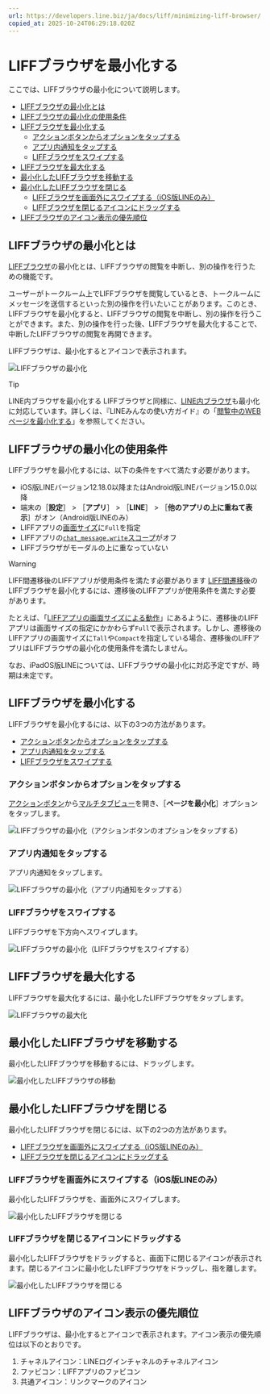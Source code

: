 ```yaml
---
url: https://developers.line.biz/ja/docs/liff/minimizing-liff-browser/
copied_at: 2025-10-24T06:29:18.020Z
---
```

# LIFFブラウザを最小化する

ここでは、LIFFブラウザの最小化について説明します。

*   [LIFFブラウザの最小化とは](#overview)
*   [LIFFブラウザの最小化の使用条件](#conditions-of-use)
*   [LIFFブラウザを最小化する](#minimize-liff-browser)
    *   [アクションボタンからオプションをタップする](#tap-action-button-option)
    *   [アプリ内通知をタップする](#tap-in-app-alert)
    *   [LIFFブラウザをスワイプする](#swipe-liff-browser)
*   [LIFFブラウザを最大化する](#maximize-liff-browser)
*   [最小化したLIFFブラウザを移動する](#move-minimized-liff-browser)
*   [最小化したLIFFブラウザを閉じる](#close-minimized-liff-browser)
    *   [LIFFブラウザを画面外にスワイプする（iOS版LINEのみ）](#close-minimized-liff-browser-1)
    *   [LIFFブラウザを閉じるアイコンにドラッグする](#close-minimized-liff-browser-2)
*   [LIFFブラウザのアイコン表示の優先順位](#priority-of-icon-display)

## LIFFブラウザの最小化とは

[LIFFブラウザ](https://developers.line.biz/ja/glossary/#liff-browser)の最小化とは、LIFFブラウザの閲覧を中断し、別の操作を行うための機能です。

ユーザーがトークルーム上でLIFFブラウザを閲覧しているとき、トークルームにメッセージを送信するといった別の操作を行いたいことがあります。このとき、LIFFブラウザを最小化すると、LIFFブラウザの閲覧を中断し、別の操作を行うことができます。また、別の操作を行った後、LIFFブラウザを最大化することで、中断したLIFFブラウザの閲覧を再開できます。

LIFFブラウザは、最小化するとアイコンで表示されます。

![LIFFブラウザの最小化](https://developers.line.biz/media/liff/minimizing-liff-app/liff-minimize-ja.png)

> [!TIP]
> LINE内ブラウザを最小化する
> LIFFブラウザと同様に、[LINE内ブラウザ](https://developers.line.biz/ja/glossary/#line-iab)も最小化に対応しています。詳しくは、『LINEみんなの使い方ガイド』の「[閲覧中のWEBページを最小化する](https://guide.line.me/ja/chats-calls-notifications/chats/minimizebrowser.html)」を参照してください。

## LIFFブラウザの最小化の使用条件

LIFFブラウザを最小化するには、以下の条件をすべて満たす必要があります。

*   iOS版LINEバージョン12.18.0以降またはAndroid版LINEバージョン15.0.0以降
*   端末の［**設定**］ > ［**アプリ**］ > ［**LINE**］ > ［**他のアプリの上に重ねて表示**］がオン（Android版LINEのみ）
*   LIFFアプリの[画面サイズ](https://developers.line.biz/ja/docs/liff/overview/#screen-size)に`Full`を指定
*   LIFFアプリの[`chat_message.write`スコープ](https://developers.line.biz/ja/docs/liff/registering-liff-apps/#registering-liff-app)がオフ
*   LIFFブラウザがモーダルの上に重なっていない

> [!WARNING]
> LIFF間遷移後のLIFFアプリが使用条件を満たす必要があります
> [LIFF間遷移](https://developers.line.biz/ja/docs/liff/opening-liff-app/#move-liff-to-liff)後のLIFFブラウザを最小化するには、遷移後のLIFFアプリが使用条件を満たす必要があります。
> 
> たとえば、「[LIFFアプリの画面サイズによる動作](https://developers.line.biz/ja/docs/liff/opening-liff-app/#behavior-by-screen-size)」にあるように、遷移後のLIFFアプリは画面サイズの指定にかかわらず`Full`で表示されます。しかし、遷移後のLIFFアプリの画面サイズに`Tall`や`Compact`を指定している場合、遷移後のLIFFアプリはLIFFブラウザの最小化の使用条件を満たしません。

なお、iPadOS版LINEについては、LIFFブラウザの最小化に対応予定ですが、時期は未定です。

## LIFFブラウザを最小化する

LIFFブラウザを最小化するには、以下の3つの方法があります。

*   [アクションボタンからオプションをタップする](#tap-action-button-option)
*   [アプリ内通知をタップする](#tap-in-app-alert)
*   [LIFFブラウザをスワイプする](#swipe-liff-browser)

### アクションボタンからオプションをタップする

[アクションボタン](https://developers.line.biz/ja/docs/liff/overview/#action-button)から[マルチタブビュー](https://developers.line.biz/ja/docs/liff/overview/#multi-tab-view)を開き、［**ページを最小化**］オプションをタップします。

![LIFFブラウザの最小化（アクションボタンのオプションをタップする）](https://developers.line.biz/media/liff/minimizing-liff-app/tap-action-button-option-ja.png)

### アプリ内通知をタップする

アプリ内通知をタップします。

![LIFFブラウザの最小化（アプリ内通知をタップする）](https://developers.line.biz/media/liff/minimizing-liff-app/tap-in-app-alert.png)

### LIFFブラウザをスワイプする

LIFFブラウザを下方向へスワイプします。

![LIFFブラウザの最小化（LIFFブラウザをスワイプする）](https://developers.line.biz/media/liff/minimizing-liff-app/swipe-liff-browser-ja.png)

## LIFFブラウザを最大化する

LIFFブラウザを最大化するには、最小化したLIFFブラウザをタップします。

![LIFFブラウザの最大化](https://developers.line.biz/media/liff/minimizing-liff-app/maximize-liff-browser-ja.png)

## 最小化したLIFFブラウザを移動する

最小化したLIFFブラウザを移動するには、ドラッグします。

![最小化したLIFFブラウザの移動](https://developers.line.biz/media/liff/minimizing-liff-app/move-minimized-liff-browser-ja.png)

## 最小化したLIFFブラウザを閉じる

最小化したLIFFブラウザを閉じるには、以下の2つの方法があります。

*   [LIFFブラウザを画面外にスワイプする（iOS版LINEのみ）](#close-minimized-liff-browser-1)
*   [LIFFブラウザを閉じるアイコンにドラッグする](#close-minimized-liff-browser-2)

### LIFFブラウザを画面外にスワイプする（iOS版LINEのみ）

最小化したLIFFブラウザを、画面外にスワイプします。

![最小化したLIFFブラウザを閉じる](https://developers.line.biz/media/liff/minimizing-liff-app/close-minimized-liff-browser-ja.png)

### LIFFブラウザを閉じるアイコンにドラッグする

最小化したLIFFブラウザをドラッグすると、画面下に閉じるアイコンが表示されます。閉じるアイコンに最小化したLIFFブラウザをドラッグし、指を離します。

![最小化したLIFFブラウザを閉じる](https://developers.line.biz/media/liff/minimizing-liff-app/close-minimized-liff-browser-ios-12-12-0-or-later-ja.png)

## LIFFブラウザのアイコン表示の優先順位

LIFFブラウザは、最小化するとアイコンで表示されます。アイコン表示の優先順位は以下のとおりです。

1.  チャネルアイコン：LINEログインチャネルのチャネルアイコン
2.  ファビコン：LIFFアプリのファビコン
3.  共通アイコン：リンクマークのアイコン